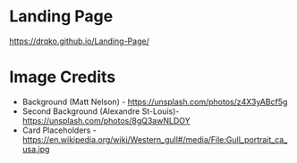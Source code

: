 # Landing Page
 
 https://drqko.github.io/Landing-Page/

 # Image Credits
 * Background (Matt Nelson) - https://unsplash.com/photos/z4X3yABcf5g
 * Second Background (Alexandre St-Louis)- https://unsplash.com/photos/8gQ3awNLDOY
 * Card Placeholders - https://en.wikipedia.org/wiki/Western_gull#/media/File:Gull_portrait_ca_usa.jpg
